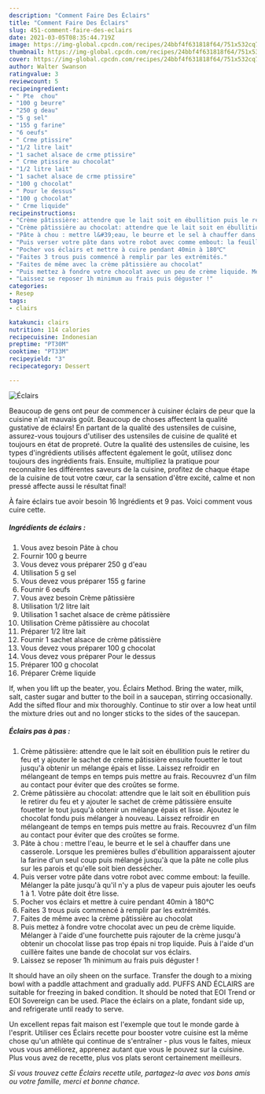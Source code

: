 ```yaml
---
description: "Comment Faire Des Éclairs"
title: "Comment Faire Des Éclairs"
slug: 451-comment-faire-des-eclairs
date: 2021-03-05T08:35:44.719Z
image: https://img-global.cpcdn.com/recipes/24bbf4f631818f64/751x532cq70/eclairs-photo-principale-de-la-recette.jpg
thumbnail: https://img-global.cpcdn.com/recipes/24bbf4f631818f64/751x532cq70/eclairs-photo-principale-de-la-recette.jpg
cover: https://img-global.cpcdn.com/recipes/24bbf4f631818f64/751x532cq70/eclairs-photo-principale-de-la-recette.jpg
author: Walter Swanson
ratingvalue: 3
reviewcount: 5
recipeingredient:
- " Pte  chou"
- "100 g beurre"
- "250 g deau"
- "5 g sel"
- "155 g farine"
- "6 oeufs"
- " Crme ptissire"
- "1/2 litre lait"
- "1 sachet alsace de crme ptissire"
- " Crme ptissire au chocolat"
- "1/2 litre lait"
- "1 sachet alsace de crme ptissire"
- "100 g chocolat"
- " Pour le dessus"
- "100 g chocolat"
- " Crme liquide"
recipeinstructions:
- "Crème pâtissière: attendre que le lait soit en ébullition puis le retirer du feu et y ajouter le sachet de crème pâtissière ensuite fouetter le tout jusqu&#39;à obtenir un mélange épais et lisse. Laissez refroidir en mélangeant de temps en temps puis mettre au frais. Recouvrez d&#39;un film au contact pour éviter que des croûtes se forme."
- "Crème pâtissière au chocolat: attendre que le lait soit en ébullition puis le retirer du feu et y ajouter le sachet de crème pâtissière ensuite fouetter le tout jusqu&#39;à obtenir un mélange épais et lisse. Ajoutez le chocolat fondu puis mélanger à nouveau. Laissez refroidir en mélangeant de temps en temps puis mettre au frais. Recouvrez d&#39;un film au contact pour éviter que des croûtes se forme."
- "Pâte à chou : mettre l&#39;eau, le beurre et le sel à chauffer dans une casserole. Lorsque les premières bulles d&#39;ébullition apparaissent ajouter la farine d&#39;un seul coup puis mélangé jusqu&#39;à que la pâte ne colle plus sur les parois et qu&#39;elle soit bien dessécher."
- "Puis verser votre pâte dans votre robot avec comme embout: la feuille. Mélanger la pâte jusqu&#39;à qu&#39;il n&#39;y a plus de vapeur puis ajouter les oeufs 1 à 1. Votre pâte doit être lisse."
- "Pocher vos éclairs et mettre à cuire pendant 40min à 180℃"
- "Faites 3 trous puis commencé à remplir par les extrémités."
- "Faites de même avec la crème pâtissière au chocolat"
- "Puis mettez à fondre votre chocolat avec un peu de crème liquide. Mélanger à l&#39;aide d&#39;une fourchette puis rajouter de la crème jusqu&#39;à obtenir un chocolat lisse pas trop épais ni trop liquide. Puis à l&#39;aide d&#39;un cuillère faites une bande de chocolat sur vos éclairs."
- "Laissez se reposer 1h minimum au frais puis déguster !"
categories:
- Resep
tags:
- clairs

katakunci: clairs 
nutrition: 114 calories
recipecuisine: Indonesian
preptime: "PT30M"
cooktime: "PT33M"
recipeyield: "3"
recipecategory: Dessert

---
```



![Éclairs](https://img-global.cpcdn.com/recipes/24bbf4f631818f64/751x532cq70/eclairs-photo-principale-de-la-recette.jpg)

Beaucoup de gens ont peur de commencer à cuisiner éclairs de peur que la cuisine n'ait mauvais goût. Beaucoup de choses affectent la qualité gustative de éclairs! En partant de la qualité des ustensiles de cuisine, assurez-vous toujours d'utiliser des ustensiles de cuisine de qualité et toujours en état de propreté. Outre la qualité des ustensiles de cuisine, les types d'ingrédients utilisés affectent également le goût, utilisez donc toujours des ingrédients frais. Ensuite, multipliez la pratique pour reconnaître les différentes saveurs de la cuisine, profitez de chaque étape de la cuisine de tout votre cœur, car la sensation d'être excité, calme et non pressé affecte aussi le résultat final!

<!--inarticleads1-->

À faire éclairs tue avoir besoin 16 Ingrédients et 9 pas. Voici comment vous cuire cette.

##### Ingrédients de éclairs :

1. Vous avez besoin  Pâte à chou
1. Fournir 100 g beurre
1. Vous devez vous préparer 250 g d&#39;eau
1. Utilisation 5 g sel
1. Vous devez vous préparer 155 g farine
1. Fournir 6 oeufs
1. Vous avez besoin  Crème pâtissière
1. Utilisation 1/2 litre lait
1. Utilisation 1 sachet alsace de crème pâtissière
1. Utilisation  Crème pâtissière au chocolat
1. Préparer 1/2 litre lait
1. Fournir 1 sachet alsace de crème pâtissière
1. Vous devez vous préparer 100 g chocolat
1. Vous devez vous préparer  Pour le dessus
1. Préparer 100 g chocolat
1. Préparer  Crème liquide


If, when you lift up the beater, you. Éclairs Method. Bring the water, milk, salt, caster sugar and butter to the boil in a saucepan, stirring occasionally. Add the sifted flour and mix thoroughly. Continue to stir over a low heat until the mixture dries out and no longer sticks to the sides of the saucepan. 

<!--inarticleads2-->

##### Éclairs pas à pas :

1. Crème pâtissière: attendre que le lait soit en ébullition puis le retirer du feu et y ajouter le sachet de crème pâtissière ensuite fouetter le tout jusqu&#39;à obtenir un mélange épais et lisse. Laissez refroidir en mélangeant de temps en temps puis mettre au frais. Recouvrez d&#39;un film au contact pour éviter que des croûtes se forme.
1. Crème pâtissière au chocolat: attendre que le lait soit en ébullition puis le retirer du feu et y ajouter le sachet de crème pâtissière ensuite fouetter le tout jusqu&#39;à obtenir un mélange épais et lisse. Ajoutez le chocolat fondu puis mélanger à nouveau. Laissez refroidir en mélangeant de temps en temps puis mettre au frais. Recouvrez d&#39;un film au contact pour éviter que des croûtes se forme.
1. Pâte à chou : mettre l&#39;eau, le beurre et le sel à chauffer dans une casserole. Lorsque les premières bulles d&#39;ébullition apparaissent ajouter la farine d&#39;un seul coup puis mélangé jusqu&#39;à que la pâte ne colle plus sur les parois et qu&#39;elle soit bien dessécher.
1. Puis verser votre pâte dans votre robot avec comme embout: la feuille. Mélanger la pâte jusqu&#39;à qu&#39;il n&#39;y a plus de vapeur puis ajouter les oeufs 1 à 1. Votre pâte doit être lisse.
1. Pocher vos éclairs et mettre à cuire pendant 40min à 180℃
1. Faites 3 trous puis commencé à remplir par les extrémités.
1. Faites de même avec la crème pâtissière au chocolat
1. Puis mettez à fondre votre chocolat avec un peu de crème liquide. Mélanger à l&#39;aide d&#39;une fourchette puis rajouter de la crème jusqu&#39;à obtenir un chocolat lisse pas trop épais ni trop liquide. Puis à l&#39;aide d&#39;un cuillère faites une bande de chocolat sur vos éclairs.
1. Laissez se reposer 1h minimum au frais puis déguster !


It should have an oily sheen on the surface. Transfer the dough to a mixing bowl with a paddle attachment and gradually add. PUFFS AND ÉCLAIRS are suitable for freezing in baked condition. It should be noted that EOI Trend or EOI Sovereign can be used. Place the éclairs on a plate, fondant side up, and refrigerate until ready to serve. 

<!--inarticleads1-->

<p>
Un excellent repas fait maison est l'exemple que tout le monde garde à l'esprit. Utiliser ces Éclairs recette pour booster votre cuisine est la même chose qu'un athlète qui continue de s'entraîner - plus vous le faites, mieux vous vous améliorez, apprenez autant que vous le pouvez sur la cuisine. Plus vous avez de recette, plus vos plats seront certainement meilleurs.
</p>

<p>
<i>Si vous trouvez cette Éclairs recette utile, partagez-la avec vos bons amis ou votre famille, merci et bonne chance.</i>
</p>
